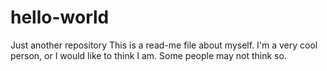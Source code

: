 # hello-world
Just another repository
This is a read-me file about myself.
I'm a very cool person, or I would like to think I am. Some people may not think so. 
